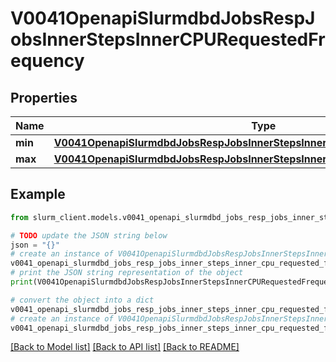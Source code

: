 # V0041OpenapiSlurmdbdJobsRespJobsInnerStepsInnerCPURequestedFrequency


## Properties

Name | Type | Description | Notes
------------ | ------------- | ------------- | -------------
**min** | [**V0041OpenapiSlurmdbdJobsRespJobsInnerStepsInnerCPURequestedFrequencyMin**](V0041OpenapiSlurmdbdJobsRespJobsInnerStepsInnerCPURequestedFrequencyMin.md) |  | [optional] 
**max** | [**V0041OpenapiSlurmdbdJobsRespJobsInnerStepsInnerCPURequestedFrequencyMax**](V0041OpenapiSlurmdbdJobsRespJobsInnerStepsInnerCPURequestedFrequencyMax.md) |  | [optional] 

## Example

```python
from slurm_client.models.v0041_openapi_slurmdbd_jobs_resp_jobs_inner_steps_inner_cpu_requested_frequency import V0041OpenapiSlurmdbdJobsRespJobsInnerStepsInnerCPURequestedFrequency

# TODO update the JSON string below
json = "{}"
# create an instance of V0041OpenapiSlurmdbdJobsRespJobsInnerStepsInnerCPURequestedFrequency from a JSON string
v0041_openapi_slurmdbd_jobs_resp_jobs_inner_steps_inner_cpu_requested_frequency_instance = V0041OpenapiSlurmdbdJobsRespJobsInnerStepsInnerCPURequestedFrequency.from_json(json)
# print the JSON string representation of the object
print(V0041OpenapiSlurmdbdJobsRespJobsInnerStepsInnerCPURequestedFrequency.to_json())

# convert the object into a dict
v0041_openapi_slurmdbd_jobs_resp_jobs_inner_steps_inner_cpu_requested_frequency_dict = v0041_openapi_slurmdbd_jobs_resp_jobs_inner_steps_inner_cpu_requested_frequency_instance.to_dict()
# create an instance of V0041OpenapiSlurmdbdJobsRespJobsInnerStepsInnerCPURequestedFrequency from a dict
v0041_openapi_slurmdbd_jobs_resp_jobs_inner_steps_inner_cpu_requested_frequency_from_dict = V0041OpenapiSlurmdbdJobsRespJobsInnerStepsInnerCPURequestedFrequency.from_dict(v0041_openapi_slurmdbd_jobs_resp_jobs_inner_steps_inner_cpu_requested_frequency_dict)
```
[[Back to Model list]](../README.md#documentation-for-models) [[Back to API list]](../README.md#documentation-for-api-endpoints) [[Back to README]](../README.md)


